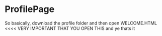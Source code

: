 # ProfilePage
So basically, download the profile folder and then 
open WELCOME.HTML <<<< VERY IMPORTANT THAT YOU OPEN THIS
and ye thats it
